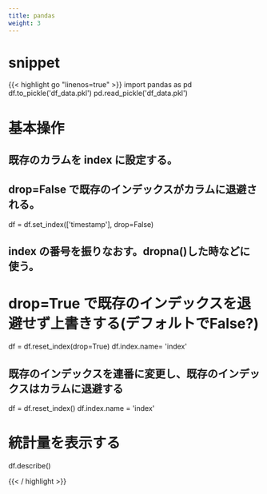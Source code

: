 ```yaml
---
title: pandas
weight: 3
---
```


# snippet

{{< highlight go "linenos=true" >}}
import pandas as pd
df.to_pickle('df_data.pkl')
pd.read_pickle('df_data.pkl')

# 基本操作
## 既存のカラムを index に設定する。
## drop=False で既存のインデックスがカラムに退避される。

df = df.set_index(['timestamp'], drop=False)

## index の番号を振りなおす。dropna()した時などに使う。
# drop=True で既存のインデックスを退避せず上書きする(デフォルトでFalse?)
df = df.reset_index(drop=True) 
df.index.name= 'index'

## 既存のインデックスを連番に変更し、既存のインデックスはカラムに退避する
df = df.reset_index()
df.index.name = 'index'

# 統計量を表示する
df.describe()

{{< / highlight >}}

